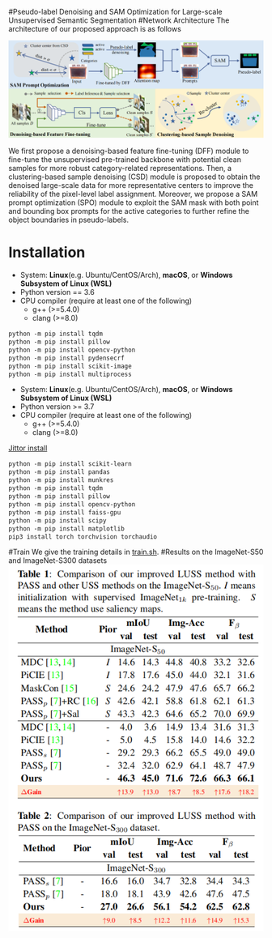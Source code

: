 #Pseudo-label Denoising and SAM Optimization for Large-scale Unsupervised Semantic Segmentation
#Network Architecture
The architecture of our proposed approach is as follows

![image](Overall.png)

We first propose a denoising-based feature fine-tuning (DFF) module to fine-tune the unsupervised pre-trained backbone with potential clean samples for more robust category-related representations.  Then, a clustering-based sample denoising (CSD) module is proposed to obtain the denoised large-scale data for more representative centers to improve the reliability of the pixel-level label assignment. Moreover, we propose a SAM prompt optimization (SPO) module to exploit the SAM mask with both point and bounding box prompts for the active categories to further refine the object boundaries in pseudo-labels.


<div id="1"></div>

# Installation
* System: **Linux**(e.g. Ubuntu/CentOS/Arch), **macOS**, or **Windows Subsystem of Linux (WSL)**
* Python version == 3.6
* CPU compiler (require at least one of the following)
    * g++ (>=5.4.0)
    * clang (>=8.0)

```shell
python -m pip install tqdm
python -m pip install pillow
python -m pip install opencv-python
python -m pip install pydensecrf
python -m pip install scikit-image
python -m pip install multiprocess
```

* System: **Linux**(e.g. Ubuntu/CentOS/Arch), **macOS**, or **Windows Subsystem of Linux (WSL)**
* Python version >= 3.7
* CPU compiler (require at least one of the following)
    * g++ (>=5.4.0)
    * clang (>=8.0)


[Jittor install](https://github.com/Jittor/jittor#install)

```shell
python -m pip install scikit-learn
python -m pip install pandas
python -m pip install munkres
python -m pip install tqdm
python -m pip install pillow
python -m pip install opencv-python
python -m pip install faiss-gpu
python -m pip install scipy
python -m pip install matplotlib
pip3 install torch torchvision torchaudio
```
#Train
We give the training details in [train.sh](./train.sh).
#Results on the ImageNet-S50 and ImageNet-S300 datasets
![image](result.png)
